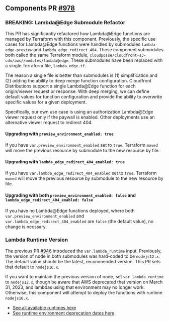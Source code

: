 ## Components PR [#978](https://github.com/cloudposse/terraform-aws-components/pull/978)

### BREAKING: Lambda@Edge Submodule Refactor

This PR has significantly refactored how Lambda@Edge functions are managed by Terraform with this component. Previously, the specific use cases for Lambda@Edge functions were handled by submodules `lambda-edge-preview` and `lambda_edge_redirect_404`. These component submodules both called the same Terraform module, `cloudposse/cloudfront-s3-cdn/aws//modules/lambda@edge`. These submodules have been replaced with a single Terraform file, `lambda_edge.tf`.

The reason a single file is better than submodules is (1) simplification and (2) adding the ability to deep merge function configuration. Cloudfront Distributions support a single Lambda@Edge function for each origin/viewer request or response. With deep merging, we can define default values for function configuration and provide the ability to overwrite specific values for a given deployment.

Specifically, our own use case is using an authorization Lambda@Edge viewer request only if the paywall is enabled. Other deployments use an alternative viewer request to redirect 404.

#### Upgrading with `preview_environment_enabled: true`

If you have `var.preview_environment_enabled` set to `true`. Terraform `moved` will move the previous resource by submodule to the new resource by file.

#### Upgrading with `lambda_edge_redirect_404_enabled: true`

If you have `var.lambda_edge_redirect_404_enabled` set to `true`. Terraform `moved` will move the previous resource by submodule to the new resource by file.

#### Upgrading with both `preview_environment_enabled: false` and `lambda_edge_redirect_404_enabled: false`

If you have no Lambda@Edge functions deployed, where both `var.preview_environment_enabled` and `var.lambda_edge_redirect_404_enabled` are `false` (the default value), no change is necssary.

### Lambda Runtime Version

The previous PR [#946](https://github.com/cloudposse/terraform-aws-components/pull/946) introduced the `var.lambda_runtime` input. Previously, the version of node in both submodules was hard-coded to be `nodejs12.x`. The default value should be the latest, recommended version. This PR sets that default to `nodejs16.x`.

If you want to maintain the previous version of node, set `var.lambda_runtime` to `nodejs12.x`, though be aware that AWS deprecated that version on March 31, 2023, and lambdas using that environment may no longer work. Otherwise, this component will attempt to deploy the functions with runtime `nodejs16.x`.

- [See all available runtimes here](https://docs.aws.amazon.com/lambda/latest/dg/API_CreateFunction.html#SSS-CreateFunction-request-Runtime)
- [See runtime environment deprecation dates here](https://docs.aws.amazon.com/lambda/latest/dg/lambda-runtimes.html#runtime-support-policy)
